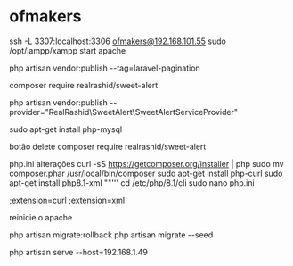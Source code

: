 # ofmakers
ssh -L 3307:localhost:3306 ofmakers@192.168.101.55
sudo /opt/lampp/xampp start apache  

php artisan vendor:publish --tag=laravel-pagination

composer require realrashid/sweet-alert

php artisan vendor:publish --provider="RealRashid\SweetAlert\SweetAlertServiceProvider"

sudo apt-get install php-mysql

botão delete composer require realrashid/sweet-alert

php.ini 
alterações
curl -sS https://getcomposer.org/installer | php
sudo mv composer.phar /usr/local/bin/composer
sudo apt-get install php-curl
sudo apt-get install php8.1-xml
""'''
cd /etc/php/8.1/cli
sudo nano php.ini 


;extension=curl
;extension=xml

reinicie o apache

php artisan migrate:rollback
php artisan migrate --seed

php artisan serve --host=192.168.1.49
